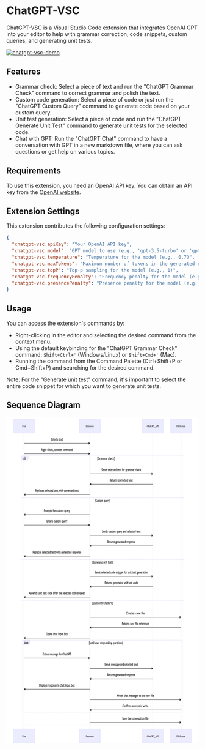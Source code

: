 # ChatGPT-VSC

ChatGPT-VSC is a Visual Studio Code extension that integrates OpenAI GPT into your editor to help with grammar correction, code snippets, custom queries, and generating unit tests.

[![chatgpt-vsc-demo](https://img.youtube.com/vi/1Hj7P0RO6jo/0.jpg)](https://www.youtube.com/watch?v=1Hj7P0RO6jo)

## Features

- Grammar check: Select a piece of text and run the "ChatGPT Grammar Check" command to correct grammar and polish the text.
- Custom code generation: Select a piece of code or just run the "ChatGPT Custom Query" command to generate code based on your custom query.
- Unit test generation: Select a piece of code and run the "ChatGPT Generate Unit Test" command to generate unit tests for the selected code.
- Chat with GPT: Run the "ChatGPT Chat" command to have a conversation with GPT in a new markdown file, where you can ask questions or get help on various topics.

## Requirements

To use this extension, you need an OpenAI API key. You can obtain an API key from the [OpenAI website](https://platform.openai.com/account/api-keys).

## Extension Settings

This extension contributes the following configuration settings:

```json
{
  "chatgpt-vsc.apiKey": "Your OpenAI API key",
  "chatgpt-vsc.model": "GPT model to use (e.g., 'gpt-3.5-turbo' or 'gpt-3.5-turbo-0301')",
  "chatgpt-vsc.temperature": "Temperature for the model (e.g., 0.7)",
  "chatgpt-vsc.maxTokens": "Maximum number of tokens in the generated response (e.g., 2000)",
  "chatgpt-vsc.topP": "Top-p sampling for the model (e.g., 1)",
  "chatgpt-vsc.frequencyPenalty": "Frequency penalty for the model (e.g., 1.3)",
  "chatgpt-vsc.presencePenalty": "Presence penalty for the model (e.g., 1.3)"
}
```

## Usage

You can access the extension's commands by:

- Right-clicking in the editor and selecting the desired command from the context menu.
- Using the default keybinding for the "ChatGPT Grammar Check" command: `Shift+Ctrl+'` (Windows/Linux) or `Shift+Cmd+'` (Mac).
- Running the command from the Command Palette (Ctrl+Shift+P or Cmd+Shift+P) and searching for the desired command.

Note: For the "Generate unit test" command, it's important to select the entire code snippet for which you want to generate unit tests.

## Sequence Diagram

![sequence diagram](images/mermaid-diagram-20230320103950.png)
